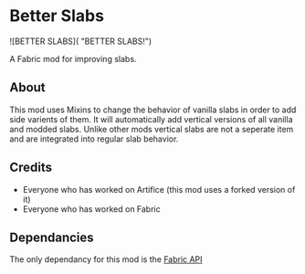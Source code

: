 # Better Slabs
![BETTER SLABS]( "BETTER SLABS!")

A Fabric mod for improving slabs.
## About
This mod uses Mixins to change the behavior of vanilla slabs in order to add side varients of them. It will automatically add vertical versions of all vanilla and modded slabs. Unlike other mods vertical slabs are not a seperate item and are integrated into regular slab behavior.
## Credits
* Everyone who has worked on Artifice (this mod uses a forked version of it)
* Everyone who has worked on Fabric
## Dependancies
The only dependancy for this mod is the [Fabric API](https://www.curseforge.com/minecraft/mc-mods/fabric-api)
